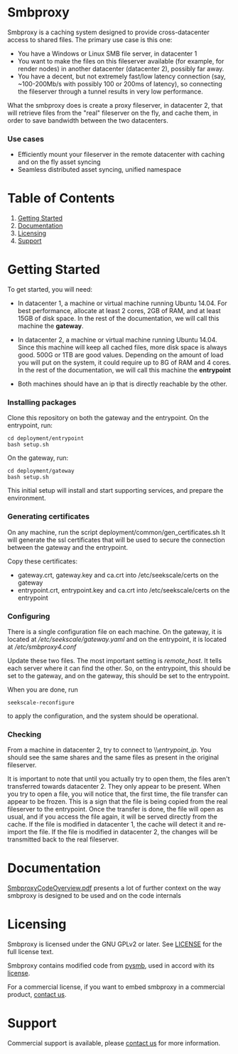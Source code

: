 Smbproxy
========

Smbproxy is a caching system designed to provide cross-datacenter access to shared files. The primary use case is this one:

  * You have a Windows or Linux SMB file server, in datacenter 1
  * You want to make the files on this fileserver available (for example, for render nodes) in another datacenter (datacenter 2), possibly far away.
  * You have a decent, but not extremely fast/low latency connection (say, ~100-200Mb/s with possibly 100 or 200ms of latency), so connecting the fileserver through a tunnel results in very low performance.

What the smbproxy does is create a proxy fileserver, in datacenter 2, that will retrieve files from the "real" fileserver on the fly, and cache them, in order to save bandwidth between the two datacenters.


### Use cases

  * Efficiently mount your fileserver in the remote datacenter with caching and on the fly asset syncing
  * Seamless distributed asset syncing, unified namespace


Table of Contents
=================

1. [Getting Started](#getting-started)
2. [Documentation](#documentation)
3. [Licensing](#licensing)
4. [Support](#support)



Getting Started
===============

To get started, you will need:

  * In datacenter 1, a machine or virtual machine running Ubuntu 14.04. For best performance, allocate at least 2 cores, 2GB of RAM, and at least 15GB of disk space. In the rest of the documentation, we will call this machine the **gateway**.

  * In datacenter 2, a machine or virtual machine running Ubuntu 14.04. Since this machine will keep all cached files, more disk space is always good. 500G or 1TB are good values. Depending on the amount of load you will put on the system, it could require up to 8G of RAM and 4 cores. In the rest of the documentation, we will call this machine the **entrypoint**

  * Both machines should have an ip that is directly reachable by the other.


### Installing packages

Clone this repository on both the gateway and the entrypoint.
On the entrypoint, run:

```
cd deployment/entrypoint
bash setup.sh
```

On the gateway, run:

```
cd deployment/gateway
bash setup.sh
```

This initial setup will install and start supporting services, and prepare the environment.


### Generating certificates

On any machine, run the script deployment/common/gen_certificates.sh
It will generate the ssl certificates that will be used to secure the connection between the gateway and the entrypoint.

Copy these certificates:

 * gateway.crt, gateway.key and ca.crt into /etc/seekscale/certs on the gateway
 * entrypoint.crt, entrypoint.key and ca.crt into /etc/seekscale/certs on the entrypoint

### Configuring

There is a single configuration file on each machine. On the gateway, it is located at */etc/seekscale/gateway.yaml* and on the entrypoint, it is located at */etc/smbproxy4.conf*

Update these two files. The most important setting is *remote_host*. It tells each server where it can find the other. So, on the entrypoint, this should be set to the gateway, and on the gateway, this should be set to the entrypoint.

When you are done, run

```
seekscale-reconfigure
```

to apply the configuration, and the system should be operational.


### Checking

From a machine in datacenter 2, try to connect to \\\\*entrypoint_ip*. You should see the same shares and the same files as present in the original fileserver.

It is important to note that until you actually try to open them, the files aren't transferred towards datacenter 2. They only appear to be present.
When you try to open a file, you will notice that, the first time, the file transfer can appear to be frozen. This is a sign that the file is being copied from the real fileserver to the entrypoint.
Once the transfer is done, the file will open as usual, and if you access the file again, it will be served directly from the cache. If the file is modified in datacenter 1, the cache will detect it and re-import the file.
If the file is modified in datacenter 2, the changes will be transmitted back to the real fileserver.


Documentation
=============

[SmbproxyCodeOverview.pdf](https://github.com/Seekscale/smbproxy/blob/master/doc/SmbproxyCodeOverview.pdf) presents a lot of further context on the way smbproxy is designed to be used and on the code internals


Licensing
=========
Smbproxy is licensed under the GNU GPLv2 or later. See [LICENSE](https://github.com/seekscale/smbproxy/blob/master/LICENSE) for the full license text.

Smbproxy contains modified code from [pysmb](https://github.com/miketeo/pysmb), used in accord with its [license](https://github.com/miketeo/pysmb/blob/master/LICENSE).

For a commercial license, if you want to embed smbproxy in a commercial product, [contact us](mailto:fruty@seekscale.com).


Support
=======
Commercial support is available, please [contact us](mailto:fruty@seekscale.com) for more information.


